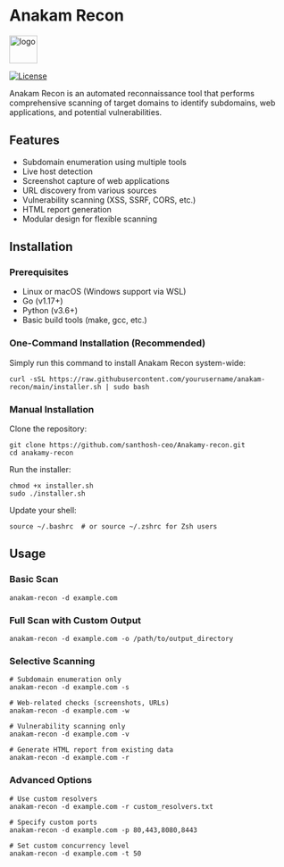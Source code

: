 # Anakam Recon

<img width="50" height="50" alt="logo" src="https://github.com/user-attachments/assets/f8ce1e7e-7feb-479f-a805-4cb7b5f3806c" />

[![License](https://img.shields.io/badge/license-MIT-blue.svg)](LICENSE)



Anakam Recon is an automated reconnaissance tool that performs comprehensive scanning of target domains to identify subdomains, web applications, and potential vulnerabilities.

## Features

- Subdomain enumeration using multiple tools
- Live host detection
- Screenshot capture of web applications
- URL discovery from various sources
- Vulnerability scanning (XSS, SSRF, CORS, etc.)
- HTML report generation
- Modular design for flexible scanning

## Installation

### Prerequisites

- Linux or macOS (Windows support via WSL)
- Go (v1.17+)
- Python (v3.6+)
- Basic build tools (make, gcc, etc.)

### One-Command Installation (Recommended)

Simply run this command to install Anakam Recon system-wide:

```
curl -sSL https://raw.githubusercontent.com/yourusername/anakam-recon/main/installer.sh | sudo bash
```

### Manual Installation

Clone the repository:
```
git clone https://github.com/santhosh-ceo/Anakamy-recon.git
cd anakamy-recon
```
Run the installer:
```
chmod +x installer.sh
sudo ./installer.sh
```
Update your shell:
```
source ~/.bashrc  # or source ~/.zshrc for Zsh users
```

## Usage
### Basic Scan

```
anakam-recon -d example.com
```
### Full Scan with Custom Output
```
anakam-recon -d example.com -o /path/to/output_directory
```
### Selective Scanning

```
# Subdomain enumeration only
anakam-recon -d example.com -s

# Web-related checks (screenshots, URLs)
anakam-recon -d example.com -w

# Vulnerability scanning only
anakam-recon -d example.com -v

# Generate HTML report from existing data
anakam-recon -d example.com -r
```

### Advanced Options
```
# Use custom resolvers
anakam-recon -d example.com -r custom_resolvers.txt

# Specify custom ports
anakam-recon -d example.com -p 80,443,8080,8443

# Set custom concurrency level
anakam-recon -d example.com -t 50
```
